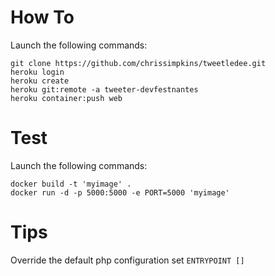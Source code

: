 
# How To

Launch the following commands:
```
git clone https://github.com/chrissimpkins/tweetledee.git
heroku login
heroku create
heroku git:remote -a tweeter-devfestnantes
heroku container:push web
```

# Test

Launch the following commands:
```
docker build -t 'myimage' .
docker run -d -p 5000:5000 -e PORT=5000 'myimage'
```

# Tips

Override the default php configuration
set `ENTRYPOINT []`